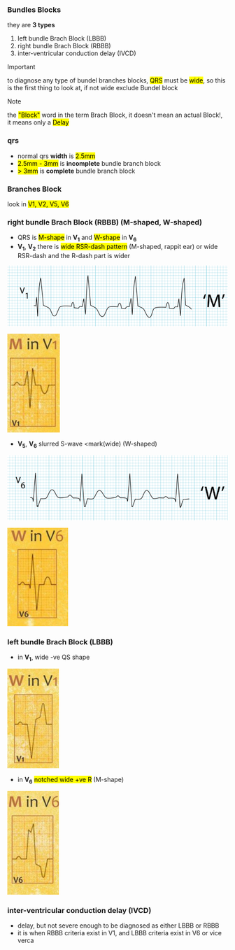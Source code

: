 ### Bundles Blocks
they are **3 types**
1. left bundle Brach Block (LBBB)
2. right bundle Brach Block (RBBB)
3. inter-ventricular conduction delay (IVCD)

> [!IMPORTANT]
> to diagnose any type of bundel branches blocks, <mark>QRS</mark> must be <mark>wide</mark>, so this is the first thing to look at, if not wide exclude Bundel block

> [!NOTE]
> the <mark>"Block"</mark> word in the term Brach Block, it doesn't mean an actual Block!, it means only a <mark>Delay</mark>

### qrs
- normal qrs **width** is <mark>2.5mm</mark>
- <mark>2.5mm - 3mm</mark> is **incomplete** bundle branch block
- <mark>> 3mm</mark> is **complete** bundle branch block

### Branches Block
look in <mark>V1, V2, V5, V6</mark>

### right bundle Brach Block (RBBB) (M-shaped, W-shaped)
- QRS is <mark>M-shape</mark> in **V<sub>1</sub>** and <mark>W-shape</mark> in **V<sub>6</sub>**
- **V<sub>1</sub>**, **V<sub>2</sub>** there is <mark>wide RSR-dash pattern</mark> (M-shaped, rappit ear) or wide RSR-dash and the R-dash part is wider

![](./imgs/M-shaped-RBBB.png)

![](./imgs/M-shape-RBBB.png)

- **V<sub>5</sub>**, **V<sub>6</sub>** slurred S-wave <mark(wide)</mark> (W-shaped)

![](./imgs/slurred-S-wave-RBBB.png)

![](./imgs/slurred-shape-RBBB.png)

### left bundle Brach Block (LBBB)
- in **V<sub>1</sub>**, wide -ve QS shape

![](./imgs/w-shape-LBBB.png)

- in **V<sub>6</sub>** <mark>notched wide +ve R</mark> (M-shape)

![](./imgs/M-shape-LBBB.png)

### inter-ventricular conduction delay (IVCD)
- delay, but not severe enough to be diagnosed as either LBBB or RBBB
-  it is when RBBB criteria exist in V1, and LBBB criteria exist in V6 or vice verca
